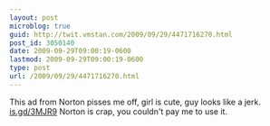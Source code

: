 ```yaml
---
layout: post
microblog: true
guid: http://twit.vmstan.com/2009/09/29/4471716270.html
post_id: 3050140
date: 2009-09-29T09:00:19-0600
lastmod: 2009-09-29T09:00:19-0600
type: post
url: /2009/09/29/4471716270.html
---
```

This ad from Norton pisses me off, girl is cute, guy looks like a jerk. [is.gd/3MJR9](http://is.gd/3MJR9) Norton is crap, you couldn't pay me to use it.
